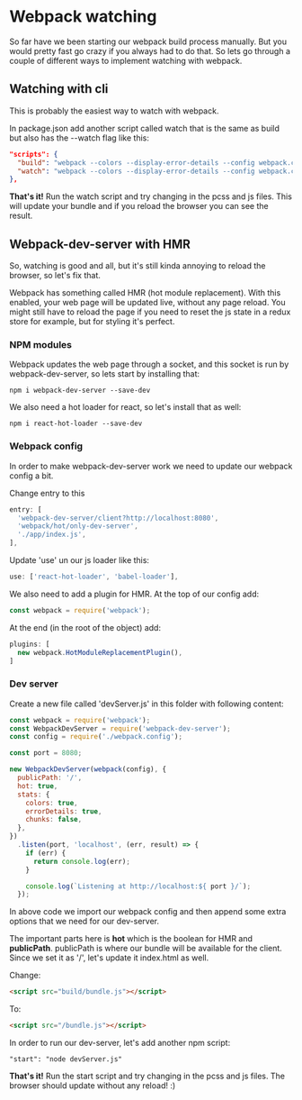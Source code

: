 # Webpack watching

So far have we been starting our webpack build process manually. But you would pretty fast go crazy if you always had to do that. So lets go through a couple of different ways to implement watching with webpack.

## Watching with cli

This is probably the easiest way to watch with webpack.

In package.json add another script called watch that is the same as build but also has the --watch flag like this:

```json
"scripts": {
  "build": "webpack --colors --display-error-details --config webpack.config.js",
  "watch": "webpack --colors --display-error-details --config webpack.config.js --watch"
},
```

**That's it!** Run the watch script and try changing in the pcss and js files. This will update your bundle and if you reload the browser you can see the result.

## Webpack-dev-server with HMR

So, watching is good and all, but it's still kinda annoying to reload the browser, so let's fix that.

Webpack has something called HMR (hot module replacement). With this enabled, your web page will be updated live, without any page reload. You might still have to reload the page if you need to reset the js state in a redux store for example, but for styling it's perfect.

### NPM modules

Webpack updates the web page through a socket, and this socket is run by webpack-dev-server, so lets start by installing that:

````text
npm i webpack-dev-server --save-dev
````

We also need a hot loader for react, so let's install that as well:

````text
npm i react-hot-loader --save-dev
````

### Webpack config

In order to make webpack-dev-server work we need to update our webpack config a bit.

Change entry to this 

```javascript
entry: [
  'webpack-dev-server/client?http://localhost:8080',
  'webpack/hot/only-dev-server',
  './app/index.js',
],
```

Update 'use' un our js loader like this:

```javascript
use: ['react-hot-loader', 'babel-loader'],
```
We also need to add a plugin for HMR. 
At the top of our config add:

```javascript
const webpack = require('webpack');
```

At the end (in the root of the object) add:

```javascript
plugins: [
  new webpack.HotModuleReplacementPlugin(),
]
```

### Dev server

Create a new file called 'devServer.js' in this folder with following content:

```javascript
const webpack = require('webpack');
const WebpackDevServer = require('webpack-dev-server');
const config = require('./webpack.config');

const port = 8080;

new WebpackDevServer(webpack(config), {
  publicPath: '/',
  hot: true,
  stats: {
    colors: true,
    errorDetails: true,
    chunks: false,
  },
})
  .listen(port, 'localhost', (err, result) => {
    if (err) {
      return console.log(err);
    }

    console.log(`Listening at http://localhost:${ port }/`);
  });
```

In above code we import our webpack config and then append some extra options that we need for our dev-server. 

The important parts here is **hot** which is the boolean for HMR and **publicPath**. publicPath is where our bundle will be available for the client. Since we set it as '/', let's update it index.html as well.

Change:
```html
<script src="build/bundle.js"></script>
```
To:
```html
<script src="/bundle.js"></script>
```

In order to run our dev-server, let's add another npm script:
```text
"start": "node devServer.js"
```

**That's it!** Run the start script and try changing in the pcss and js files. The browser should update without any reload! :)